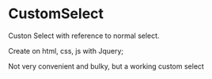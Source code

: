 # CustomSelect
Custon Select with reference to normal select. 

Create on html, css, js with Jquery;

Not very convenient and bulky, but a working custom select
